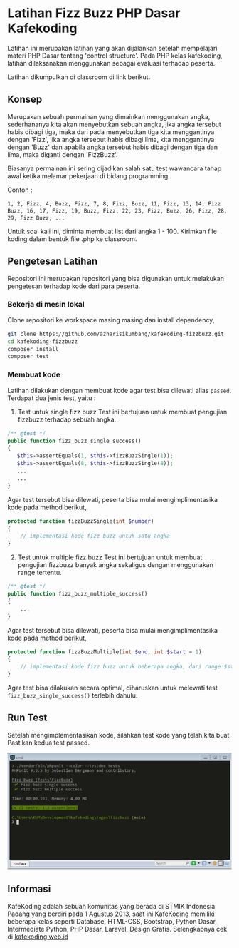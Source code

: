 # Latihan Fizz Buzz PHP Dasar Kafekoding

Latihan ini merupakan latihan yang akan dijalankan setelah mempelajari materi PHP Dasar tentang 'control structure'. Pada PHP kelas kafekoding, latihan dilaksanakan menggunakan sebagai evaluasi terhadap peserta.

Latihan dikumpulkan di classroom di link berikut. 

## Konsep 

Merupakan sebuah permainan yang dimainkan menggunakan angka, sederhananya kita akan menyebutkan sebuah angka, jika angka tersebut habis dibagi tiga, maka dari pada menyebutkan tiga kita menggantinya dengan 'Fizz', jika angka tersebut habis dibagi lima, kita menggantinya dengan 'Buzz' dan apabila angka tersebut habis dibagi dengan tiga dan lima, maka diganti dengan 'FizzBuzz'.

Biasanya permainan ini sering dijadikan salah satu test wawancara tahap awal ketika melamar pekerjaan di bidang programming.

Contoh : 
```
1, 2, Fizz, 4, Buzz, Fizz, 7, 8, Fizz, Buzz, 11, Fizz, 13, 14, Fizz Buzz, 16, 17, Fizz, 19, Buzz, Fizz, 22, 23, Fizz, Buzz, 26, Fizz, 28, 29, Fizz Buzz, ...
```

Untuk soal kali ini, diminta membuat list dari angka 1 - 100. Kirimkan file koding dalam bentuk file .php ke classroom.

## Pengetesan Latihan

Repositori ini merupakan repositori yang bisa digunakan untuk melakukan pengetesan terhadap kode dari para peserta.

### Bekerja di mesin lokal

Clone repositori ke workspace masing masing dan install dependency,
```bash
git clone https://github.com/azharisikumbang/kafekoding-fizzbuzz.git
cd kafekoding-fizzbuzz
composer install
composer test
```

### Membuat kode

Latihan dilakukan dengan membuat kode agar test bisa dilewati alias `passed`. Terdapat dua jenis test, yaitu :

1. Test untuk single fizz buzz
Test ini bertujuan untuk membuat pengujian fizzbuzz terhadap sebuah angka.

```php
/** @test */
public function fizz_buzz_single_success()
{
   $this->assertEquals(1, $this->fizzBuzzSingle(1));
   $this->assertEquals(8, $this->fizzBuzzSingle(8));
   ...
   ...
}
```

Agar test tersebut bisa dilewati, peserta bisa mulai mengimplimentasika kode pada method berikut, 

```php
protected function fizzBuzzSingle(int $number)
{
	// implementasi kode fizz buzz untuk satu angka
}
```

2. Test untuk multiple fizz buzz
Test ini bertujuan untuk membuat pengujian fizzbuzz banyak angka sekaligus dengan menggunakan range tertentu.

```php
/** @test */
public function fizz_buzz_multiple_success()
{
	...
}	
```

Agar test tersebut bisa dilewati, peserta bisa mulai mengimplimentasika kode pada method berikut, 

```php
protected function fizzBuzzMultiple(int $end, int $start = 1)
{
	// implementasi kode fizz buzz untuk beberapa angka, dari range $start - $end
}
```

Agar test bisa dilakukan secara optimal, diharuskan untuk melewati test `fizz_buzz_single_success()` terlebih dahulu.

## Run Test

Setelah mengimplementasikan kode, silahkan test kode yang telah kita buat. Pastikan kedua test passed.

![Passed Test](passed.PNG)

## Informasi

KafeKoding adalah sebuah komunitas yang berada di STMIK Indonesia Padang yang berdiri pada 1 Agustus 2013, saat ini KafeKoding memiliki beberapa kelas seperti Database, HTML-CSS, Bootstrap, Python Dasar, Intermediate Python, PHP Dasar, Laravel, Design Grafis. Selengkapnya cek di [kafekoding.web.id](http://kafekoding.web.id/)
